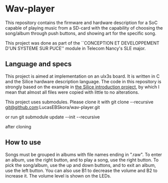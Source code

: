 # Wav-player
This repository contains the firmware and hardware description for a SoC capable of playing music from a SD-card with the capability of choosing the song/album through push buttons, and showing art for the specific song.

This project was done as part of the ``CONCEPTION ET DEVELOPPEMENT D'UN SYSTEME SUR PUCE'' module in Telecom Nancy's SLE major.

## Language and specs

This project is aimed at implementation on an ulx3s board. It is written in C and the Silice hardware description language. The code in this repository is strongly based on the example in [the Silice introduction project](https://github.com/sylefeb/Silice/tree/master/learn-silice/classroom/soc_wave_player), by which I mean that almost all files were copied with little to no alterations.

This project uses submodules. Please clone it with
    git clone --recursive git@github.com:LucasEBSkora/wav-player.git

or run
    git submodule update --init --recursive

after cloning

## How to use
Songs must be grouped in albums with file names ending in ".raw". To enter an album, use the right button, and to play a song, use the right button. To pick the song/album, use the up and down buttons, and to exit an album, use the left button. You can also use B1 to decrease the volume and B2 to increase it. The volume level is shown on the LEDs.
